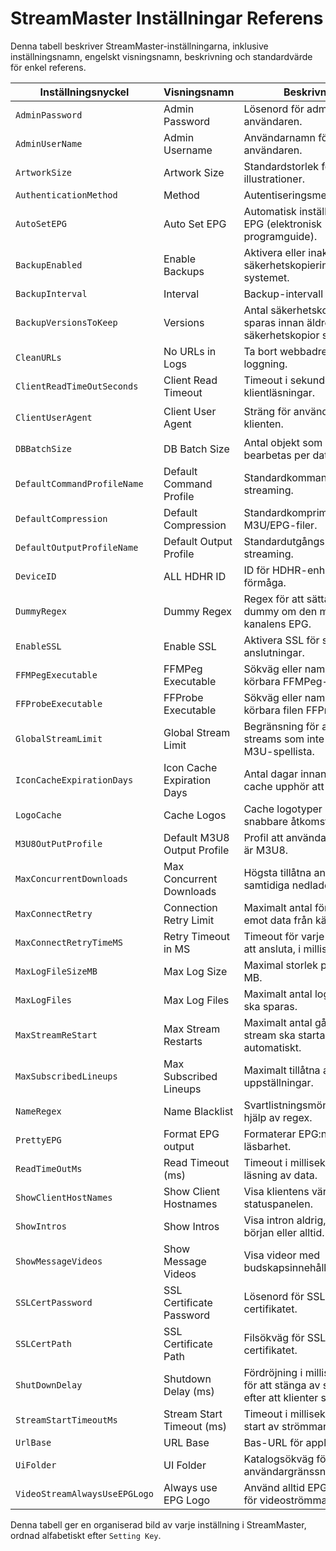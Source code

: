 # StreamMaster Inställningar Referens

Denna tabell beskriver StreamMaster-inställningarna, inklusive inställningsnamn, engelskt visningsnamn, beskrivning och standardvärde för enkel referens.

| Inställningsnyckel            | Visningsnamn                | Beskrivning                                                                             | Standardvärde                      |
| ----------------------------- | --------------------------- | --------------------------------------------------------------------------------------- | ---------------------------------- |
| `AdminPassword`               | Admin Password              | Lösenord för admin-användaren.                                                          | (tom)                              |
| `AdminUserName`               | Admin Username              | Användarnamn för admin-användaren.                                                      | (tom)                              |
| `ArtworkSize`                 | Artwork Size                | Standardstorlek för illustrationer.                                                     | Medium                             |
| `AuthenticationMethod`        | Method                      | Autentiseringsmetod                                                                     | `None`                             |
| `AutoSetEPG`                  | Auto Set EPG                | Automatisk inställning av EPG (elektronisk programguide).                               | `false`                            |
| `BackupEnabled`               | Enable Backups              | Aktivera eller inaktivera säkerhetskopiering av systemet.                               | `true`                             |
| `BackupInterval`              | Interval                    | Backup-intervall i timmar.                                                              | `4`                                |
| `BackupVersionsToKeep`        | Versions                    | Antal säkerhetskopior som sparas innan äldre säkerhetskopior skrivs över.               | `18`                               |
| `CleanURLs`                   | No URLs in Logs             | Ta bort webbadresser från loggning.                                                     | `true`                             |
| `ClientReadTimeOutSeconds`    | Client Read Timeout         | Timeout i sekunder för klientläsningar.                                                 | `10`                               |
| `ClientUserAgent`             | Client User Agent           | Sträng för användaragent för klienten.                                                  | `VLC/3.0.20-git LibVLC/3.0.20-git` |
| `DBBatchSize`                 | DB Batch Size               | Antal objekt som ska bearbetas per databasbatch.                                        | `100`                              |
| `DefaultCommandProfileName`   | Default Command Profile     | Standardkommandoprofil för streaming.                                                   | `Default`                          |
| `DefaultCompression`          | Default Compression         | Standardkomprimering för M3U/EPG-filer.                                                 | `gz`                               |
| `DefaultOutputProfileName`    | Default Output Profile      | Standardutgångsprofil för streaming.                                                    | `Default`                          |
| `DeviceID`                    | ALL HDHR ID                 | ID för HDHR-enhet och förmåga.                                                          | `device1`                          |
| `DummyRegex`                  | Dummy Regex                 | Regex för att sätta EPG till dummy om den matchar kanalens EPG.                         | `(no tvg-id)`                      |
| `EnableSSL`                   | Enable SSL                  | Aktivera SSL för säkra anslutningar.                                                    | `false`                            |
| `FFMPegExecutable`            | FFMPeg Executable           | Sökväg eller namn på den körbara FFMPeg-filen.                                          | `ffmpeg`                           |
| `FFProbeExecutable`           | FFProbe Executable          | Sökväg eller namn på den körbara filen FFProbe.                                         | `ffprobe`                          |
| `GlobalStreamLimit`           | Global Stream Limit         | Begränsning för anpassade streams som inte hör till en M3U-spellista.                   | `1`                                |
| `IconCacheExpirationDays`     | Icon Cache Expiration Days  | Antal dagar innan ikonens cache upphör att gälla.                                       | `7`                                |
| `LogoCache`                   | Cache Logos                 | Cache logotyper lokalt för snabbare åtkomst.                                            | `None`                             |
| `M3U8OutPutProfile`           | Default M3U8 Output Profile | Profil att använda när källan är M3U8.                                                  | `SMFFMPEG`                         |
| `MaxConcurrentDownloads`      | Max Concurrent Downloads    | Högsta tillåtna antal samtidiga nedladdningar.                                          | `8`                                |
| `MaxConnectRetry`             | Connection Retry Limit      | Maximalt antal försök att ta emot data från källströmmen.                               | `20`                               |
| `MaxConnectRetryTimeMS`       | Retry Timeout in MS         | Timeout för varje nytt försök att ansluta, i millisekunder.                             | `200`                              |
| `MaxLogFileSizeMB`            | Max Log Size                | Maximal storlek på loggfiler i MB.                                                      | `1`                                |
| `MaxLogFiles`                 | Max Log Files               | Maximalt antal loggfiler som ska sparas.                                                | `10`                               |
| `MaxStreamReStart`            | Max Stream Restarts         | Maximalt antal gånger en stream ska startas om automatiskt.                             | `3`                                |
| `MaxSubscribedLineups`        | Max Subscribed Lineups      | Maximalt tillåtna abonnerade uppställningar.                                            | `4`                                |
| `NameRegex`                   | Name Blacklist              | Svartlistningsmönster med hjälp av regex.                                               | (tom lista)                        |
| `PrettyEPG`                   | Format EPG output           | Formaterar EPG:n för bättre läsbarhet.                                                  | `false`                            |
| `ReadTimeOutMs`               | Read Timeout (ms)           | Timeout i millisekunder för läsning av data.                                            | `0`                                |
| `ShowClientHostNames`         | Show Client Hostnames       | Visa klientens värdnamn i statuspanelen.                                                | `false`                            |
| `ShowIntros`                  | Show Intros                 | Visa intron aldrig, en gång i början eller alltid.                                      | `None`                             |
| `ShowMessageVideos`           | Show Message Videos         | Visa videor med budskapsinnehåll.                                                       | `false`                            |
| `SSLCertPassword`             | SSL Certificate Password    | Lösenord för SSL-certifikatet.                                                          | (tom)                              |
| `SSLCertPath`                 | SSL Certificate Path        | Filsökväg för SSL-certifikatet.                                                         | (tom)                              |
| `ShutDownDelay`               | Shutdown Delay (ms)         | Fördröjning i millisekunder för att stänga av strömmar efter att klienter slutat titta. | `1000`                             |
| `StreamStartTimeoutMs`        | Stream Start Timeout (ms)   | Timeout i millisekunder för start av strömmar.                                          | `0`                                |
| `UrlBase`                     | URL Base                    | Bas-URL för applikationen.                                                              | (tom)                              |
| `UiFolder`                    | UI Folder                   | Katalogsökväg för användargränssnittsresurser.                                          | `wwwroot`                          |
| `VideoStreamAlwaysUseEPGLogo` | Always use EPG Logo         | Använd alltid EPG-logotypen för videoströmmar.                                          | `true`                             |

Denna tabell ger en organiserad bild av varje inställning i StreamMaster, ordnad alfabetiskt efter `Setting Key`.
